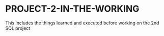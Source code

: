 # PROJECT-2-IN-THE-WORKING
This includes the things learned and executed before working on the 2nd SQL project
